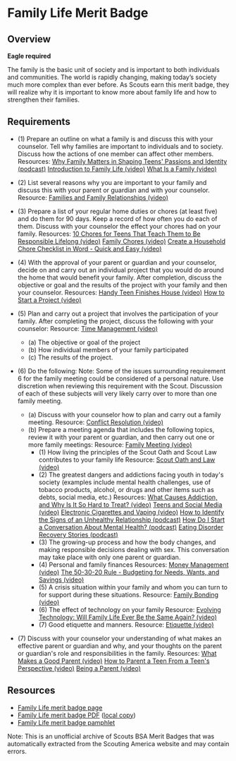 

# Family Life Merit Badge


## Overview

**Eagle required**

The family is the basic unit of society and is important to both individuals and communities. The world is rapidly changing, making today’s society much more complex than ever before. As Scouts earn this merit badge, they will realize why it is important to know more about family life and how to strengthen their families.

## Requirements

* (1) Prepare an outline on what a family is and discuss this with your counselor. Tell why families are important to individuals and to society. Discuss how the actions of one member can affect other members. Resources:  [Why Family Matters in Shaping Teens' Passions and Identity (podcast)](https://youtu.be/Ag5jWg4QBUQ?si=WJVd1UyHAZVP_mgJ)  [Introduction to Family Life (video)](https://vimeo.com/1114227663)  [What Is a Family (video)](https://vimeo.com/1114227555)
* (2) List several reasons why you are important to your family and discuss this with your parent or guardian and with your counselor. Resource:  [Families and Family Relationships (video)](https://www.youtube.com/watch?v=2SkuK8j54UE)
* (3) Prepare a list of your regular home duties or chores (at least five) and do them for 90 days. Keep a record of how often you do each of them. Discuss with your counselor the effect your chores had on your family. Resources:  [10 Chores for Teens That Teach Them to Be Responsible Lifelong (video)](https://www.youtube.com/watch?v=1Hqchiy7qW4)  [Family Chores (video)](https://vimeo.com/1114227688)  [Create a Household Chore Checklist in Word - Quick and Easy (video)](https://www.youtube.com/watch?v=XmA6tCO_3MM)
* (4) With the approval of your parent or guardian and your counselor, decide on and carry out an individual project that you would do around the home that would benefit your family. After completion, discuss the objective or goal and the results of the project with your family and then your counselor. Resources:  [Handy Teen Finishes House (video)](https://www.youtube.com/watch?v=q9mhk1wPefA)  [How to Start a Project (video)](https://www.youtube.com/watch?v=h1ooM4vaOaU)
* (5) Plan and carry out a project that involves the participation of your family. After completing the project, discuss the following with your  counselor: Resource:  [Time Management (video)](https://vimeo.com/1114227585)
    * (a) The objective or goal of the project
    * (b) How individual members of your family participated
    * (c) The results of the project.


* (6) Do the following: Note: Some of the issues surrounding requirement 6 for the family meeting could be considered of a personal nature. Use discretion when reviewing this requirement with the Scout. Discussion of each of these subjects will very likely carry over to more than one family meeting.
    * (a) Discuss with your counselor how to plan and carry out a family meeting. Resource: [Conflict Resolution (video)](https://vimeo.com/1114227738)
    * (b) Prepare a meeting agenda that includes the following topics, review it with your parent or guardian, and then carry out one or more family meetings: Resource: [Family Meeting (video)](https://vimeo.com/1114227645)
        * (1) How living the principles of the Scout Oath and Scout Law contributes to your family life Resource: [Scout Oath and Law (video)](https://www.youtube.com/watch?v=U3XNcj94nhg)
        * (2) The greatest dangers and addictions facing youth in today's society (examples include mental health challenges, use of tobacco products, alcohol, or drugs and other items such as debts, social media, etc.) Resources: [What Causes Addiction, and Why Is It So Hard to Treat? (video)](https://youtu.be/hBC7i-vHWsU?si=wpVHlg5gMVe_RLhe) [Teens and Social Media (video)](https://youtu.be/XE95C5yGKvM?si=mtau10v7S5kwAI1c) [ Electronic Cigarettes and Vaping (video)](https://youtu.be/9dZS_Rniak0?si=V6A0VHuwIyUIe8ew) [How to Identify the Signs of an Unhealthy Relationship (podcast)](https://youtu.be/nS8snkkUC-U?si=Ts3YDh_yRfjw-d8u) [How Do I Start a Conversation About Mental Health? (podcast)](https://youtu.be/cGH95B7c-eM?si=KIWkpoWQIauoa-Eu) [Eating Disorder Recovery Stories (podcast)](https://youtu.be/Hm4xUBvXd-Y?si=6Mf4zm19HZjfWdt1)
        * (3) The growing-up process and how the body changes, and making responsible decisions dealing with sex. This conversation may take place with only one parent or guardian.
        * (4) Personal and family finances Resources: [Money Management (video)](https://vimeo.com/1114227609) [The 50-30-20 Rule - Budgeting for Needs, Wants, and Savings (video)](https://youtu.be/OZQQMYfaBT4?si=1f9kNb_OVcyxd4NB)
        * (5) A crisis situation within your family and whom you can turn to for support during these situations. Resource: [Family Bonding (video)](https://vimeo.com/1114227697)
        * (6) The effect of technology on your family Resource: [Evolving Technology: Will Family Life Ever Be the Same Again? (video)](https://www.youtube.com/watch?v=sFc_q9-KD8c)
        * (7) Good etiquette and manners. Resource: [Etiquette (video)](https://vimeo.com/1114227718)




* (7) Discuss with your counselor your understanding of what makes an effective parent or guardian and why, and your thoughts on the parent or guardian's role and responsibilities in the family. Resources:  [What Makes a Good Parent (video)](https://www.youtube.com/watch?v=wZkYTSFB5Dw)  [How to Parent a Teen From a Teen's Perspective (video)](https://youtu.be/0vdPxLfAsqo?si=sWQl5BCmV-KKourD)  [Being a Parent (video)](https://vimeo.com/1114227774)


## Resources

- [Family Life merit badge page](https://www.scouting.org/merit-badges/family-life/)
- [Family Life merit badge PDF](https://filestore.scouting.org/filestore/Merit_Badge_ReqandRes/Pamphlets/Family%20Life_2025.pdf) ([local copy](files/family-life-merit-badge.pdf))
- [Family Life merit badge pamphlet](https://www.scoutshop.org/bsa-family-life-merit-badge-pamphlet-esboy-scouts-ofamerica-660410.html)

Note: This is an unofficial archive of Scouts BSA Merit Badges that was automatically extracted from the Scouting America website and may contain errors.